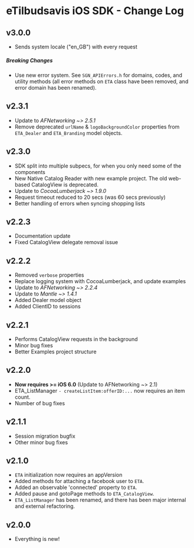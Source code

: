 # eTilbudsavis iOS SDK - Change Log

## v3.0.0
* Sends system locale ("en_GB") with every request

##### Breaking Changes
* Use new error system. See `SGN_APIErrors.h` for domains, codes, and utility methods (all error methods on `ETA` class have been removed, and error domain has been renamed).

## v2.3.1
* Update to *AFNetworking ~> 2.5.1*
* Remove deprecated `urlName` & `logoBackgroundColor` properties from `ETA_Dealer` and `ETA_Branding` model objects.

## v2.3.0
* SDK split into multiple subpecs, for when you only need some of the components
* New Native Catalog Reader with new example project. The old web-based CatalogView is deprecated.
* Update to *CocoaLumberjack ~> 1.9.0*
* Request timeout reduced to 20 secs (was 60 secs previously)
* Better handling of errors when syncing shopping lists

## v2.2.3
* Documentation update
* Fixed CatalogView delegate removal issue

## v2.2.2
* Removed `verbose` properties
* Replace logging system with CocoaLumberjack, and update examples
* Update to *AFNetworking ~> 2.2.4*
* Update to *Mantle ~> 1.4.1*
* Added Dealer model object
* Added ClientID to sessions

## v2.2.1
* Performs CatalogView requests in the background
* Minor bug fixes
* Better Examples project structure

## v2.2.0
* **Now requires >= iOS 6.0** (Update to AFNetworking ~> 2.1)
* ETA_ListManager `- createListItem:offerID:...` now requires an item count.
* Number of bug fixes


## v2.1.1
* Session migration bugfix
* Other minor bug fixes

## v2.1.0
* `ETA` initialization now requires an appVersion
* Added methods for attaching a facebook user to `ETA`.
* Added an observable 'connected' property to `ETA`.
* Added pause and gotoPage methods to `ETA_CatalogView`.
* `ETA_ListManager` has been renamed, and there has been major internal and external refactoring.

## v2.0.0
* Everything is new!

